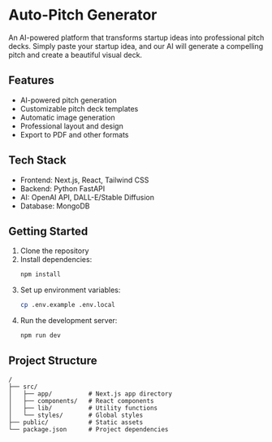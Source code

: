 # Auto-Pitch Generator

An AI-powered platform that transforms startup ideas into professional pitch decks. Simply paste your startup idea, and our AI will generate a compelling pitch and create a beautiful visual deck.

## Features

- AI-powered pitch generation
- Customizable pitch deck templates
- Automatic image generation
- Professional layout and design
- Export to PDF and other formats

## Tech Stack

- Frontend: Next.js, React, Tailwind CSS
- Backend: Python FastAPI
- AI: OpenAI API, DALL-E/Stable Diffusion
- Database: MongoDB

## Getting Started

1. Clone the repository
2. Install dependencies:
   ```bash
   npm install
   ```
3. Set up environment variables:
   ```bash
   cp .env.example .env.local
   ```
4. Run the development server:
   ```bash
   npm run dev
   ```

## Project Structure

```
/
├── src/
│   ├── app/          # Next.js app directory
│   ├── components/   # React components
│   ├── lib/          # Utility functions
│   └── styles/       # Global styles
├── public/           # Static assets
└── package.json      # Project dependencies
``` 